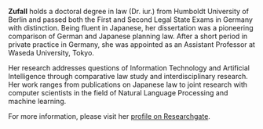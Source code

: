 **Zufall** holds a doctoral degree in law (Dr. iur.) from Humboldt University of Berlin and passed both the First and Second Legal State Exams in Germany with distinction. Being fluent in Japanese, her dissertation was a pioneering comparison of German and Japanese planning law. After a short period in private practice in Germany, she was appointed as an Assistant Professor at Waseda University, Tokyo.

Her research addresses questions of Information Technology and Artificial Intelligence through comparative law study and interdisciplinary research. Her work ranges from publications on Japanese law to joint research with computer scientists in the field of Natural Language Processing and machine learning.​

For more information, please visit her [profile on Researchgate](https://www.researchgate.net/profile/Frederike_Zufall).
